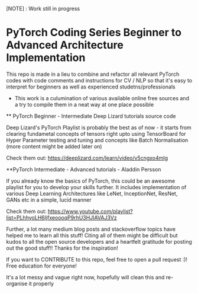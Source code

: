 [NOTE] : Work still in progress

# PyTorch Coding Series Beginner to Advanced Architecture Implementation

This repo is made in a lieu to combine and refactor all relevant PyTorch codes with code comments and instructions for CV / NLP so that it's easy to interpret for beginners as well as experienced studetns/professionals

- This work is a culumination of various available online free sources and a try to compile them in a neat way at one place possible

** PyTorch Beginner - Intermediate Deep Lizard tutorials source code

Deep Lizard's PyTorch Playlist is probably the best as of now - it starts from clearing fundametal concepts of tensors right upto using 
TensorBoard for Hyper Parameter testing and tuning and concepts like Batch Normalisation (more content might be added later on)

Check them out: https://deeplizard.com/learn/video/v5cngxo4mIg 

**PyTorch Intermediate - Advanced tutorials - Aladdin Persson

If you already know the basics of PyTorch, this could be an awesome playlist for you to develop your skills further. It includes implementation of various Deep Learning Architectures like LeNet, InceptionNet, ResNet, GANs etc in a simple, lucid manner

Check them out: https://www.youtube.com/playlist?list=PLhhyoLH6IjfxeoooqP9rhU3HJIAVAJ3Vz

Further, a lot many medium blog posts and stackoverflow topics have helped me to learn all this stuff! Citing all of them might be difficult but kudos to all the open source developers and a heartfelt gratitude for posting out the good stuff!! Thanks for the inspiration!

If you want to CONTRIBUTE to this repo, feel free to open a pull request :)! Free education for everyone!

It's a lot messy and vague right now, hopefully will clean this and re-organise it properly
